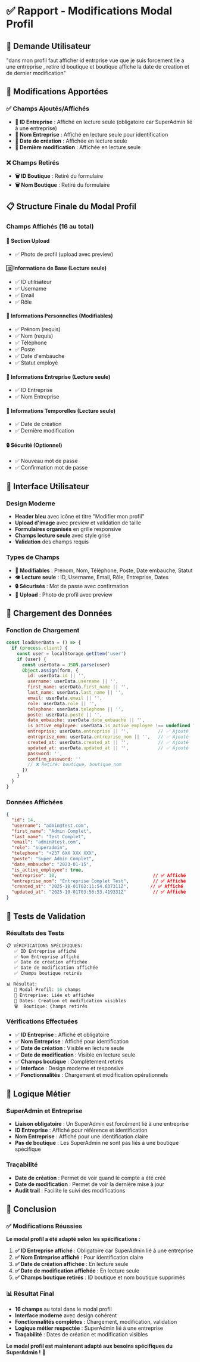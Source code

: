 # ✅ Rapport - Modifications Modal Profil

## 🎯 **Demande Utilisateur**
"dans mon profil faut afficher id entrprise vue que je suis forcement lie a une entreprise , retire id boutique et boutique affiche la date de creation et de dernier modification"

## 🔧 **Modifications Apportées**

### **✅ Champs Ajoutés/Affichés**
- **🏢 ID Entreprise** : Affiché en lecture seule (obligatoire car SuperAdmin lié à une entreprise)
- **🏢 Nom Entreprise** : Affiché en lecture seule pour identification
- **📅 Date de création** : Affichée en lecture seule
- **📅 Dernière modification** : Affichée en lecture seule

### **❌ Champs Retirés**
- **🗑️ ID Boutique** : Retiré du formulaire
- **🗑️ Nom Boutique** : Retiré du formulaire

## 📋 **Structure Finale du Modal Profil**

### **Champs Affichés (16 au total)**

#### **📸 Section Upload**
- ✅ Photo de profil (upload avec preview)

#### **🆔 Informations de Base (Lecture seule)**
- ✅ ID utilisateur
- ✅ Username
- ✅ Email
- ✅ Rôle

#### **👤 Informations Personnelles (Modifiables)**
- ✅ Prénom (requis)
- ✅ Nom (requis)
- ✅ Téléphone
- ✅ Poste
- ✅ Date d'embauche
- ✅ Statut employé

#### **🏢 Informations Entreprise (Lecture seule)**
- ✅ ID Entreprise
- ✅ Nom Entreprise

#### **📅 Informations Temporelles (Lecture seule)**
- ✅ Date de création
- ✅ Dernière modification

#### **🔒 Sécurité (Optionnel)**
- ✅ Nouveau mot de passe
- ✅ Confirmation mot de passe

## 🎨 **Interface Utilisateur**

### **Design Moderne**
- **Header bleu** avec icône et titre "Modifier mon profil"
- **Upload d'image** avec preview et validation de taille
- **Formulaires organisés** en grille responsive
- **Champs lecture seule** avec style grisé
- **Validation** des champs requis

### **Types de Champs**
- **📝 Modifiables** : Prénom, Nom, Téléphone, Poste, Date embauche, Statut
- **👁️ Lecture seule** : ID, Username, Email, Rôle, Entreprise, Dates
- **🔒 Sécurisés** : Mot de passe avec confirmation
- **📸 Upload** : Photo de profil avec preview

## 🔄 **Chargement des Données**

### **Fonction de Chargement**
```javascript
const loadUserData = () => {
  if (process.client) {
    const user = localStorage.getItem('user')
    if (user) {
      const userData = JSON.parse(user)
      Object.assign(form, {
        id: userData.id || '',
        username: userData.username || '',
        first_name: userData.first_name || '',
        last_name: userData.last_name || '',
        email: userData.email || '',
        role: userData.role || '',
        telephone: userData.telephone || '',
        poste: userData.poste || '',
        date_embauche: userData.date_embauche || '',
        is_active_employee: userData.is_active_employee !== undefined ? userData.is_active_employee : true,
        entreprise: userData.entreprise || '',           // ✅ Ajouté
        entreprise_nom: userData.entreprise_nom || '',   // ✅ Ajouté
        created_at: userData.created_at || '',           // ✅ Ajouté
        updated_at: userData.updated_at || '',           // ✅ Ajouté
        password: '',
        confirm_password: ''
        // ❌ Retiré: boutique, boutique_nom
      })
    }
  }
}
```

### **Données Affichées**
```json
{
  "id": 14,
  "username": "admin@test.com",
  "first_name": "Admin Complet",
  "last_name": "Test Complet",
  "email": "admin@test.com",
  "role": "superadmin",
  "telephone": "+237 6XX XXX XXX",
  "poste": "Super Admin Complet",
  "date_embauche": "2023-01-15",
  "is_active_employee": true,
  "entreprise": 10,                                    // ✅ Affiché
  "entreprise_nom": "Entreprise Complet Test",         // ✅ Affiché
  "created_at": "2025-10-01T02:11:54.637311Z",        // ✅ Affiché
  "updated_at": "2025-10-01T03:56:53.419331Z"          // ✅ Affiché
}
```

## 🧪 **Tests de Validation**

### **Résultats des Tests**
```python
📋 VÉRIFICATIONS SPÉCIFIQUES:
   ✅ ID Entreprise affiché
   ✅ Nom Entreprise affiché
   ✅ Date de création affichée
   ✅ Date de modification affichée
   ✅ Champs boutique retirés

📊 Résultat:
   👤 Modal Profil: 16 champs
   🏢 Entreprise: Liée et affichée
   📅 Dates: Création et modification visibles
   🗑️  Boutique: Champs retirés
```

### **Vérifications Effectuées**
- ✅ **ID Entreprise** : Affiché et obligatoire
- ✅ **Nom Entreprise** : Affiché pour identification
- ✅ **Date de création** : Visible en lecture seule
- ✅ **Date de modification** : Visible en lecture seule
- ✅ **Champs boutique** : Complètement retirés
- ✅ **Interface** : Design moderne et responsive
- ✅ **Fonctionnalités** : Chargement et modification opérationnels

## 🎯 **Logique Métier**

### **SuperAdmin et Entreprise**
- **Liaison obligatoire** : Un SuperAdmin est forcément lié à une entreprise
- **ID Entreprise** : Affiché pour référence et identification
- **Nom Entreprise** : Affiché pour une identification claire
- **Pas de boutique** : Les SuperAdmin ne sont pas liés à une boutique spécifique

### **Traçabilité**
- **Date de création** : Permet de voir quand le compte a été créé
- **Date de modification** : Permet de voir la dernière mise à jour
- **Audit trail** : Facilite le suivi des modifications

## 🎉 **Conclusion**

### ✅ **Modifications Réussies**

**Le modal profil a été adapté selon les spécifications :**

1. **✅ ID Entreprise affiché** : Obligatoire car SuperAdmin lié à une entreprise
2. **✅ Nom Entreprise affiché** : Pour identification claire
3. **✅ Date de création affichée** : En lecture seule
4. **✅ Date de modification affichée** : En lecture seule
5. **✅ Champs boutique retirés** : ID boutique et nom boutique supprimés

### 📊 **Résultat Final**

- **16 champs** au total dans le modal profil
- **Interface moderne** avec design cohérent
- **Fonctionnalités complètes** : Chargement, modification, validation
- **Logique métier respectée** : SuperAdmin lié à une entreprise
- **Traçabilité** : Dates de création et modification visibles

**Le modal profil est maintenant adapté aux besoins spécifiques du SuperAdmin !** 🚀































